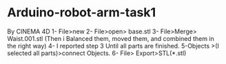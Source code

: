 # Arduino-robot-arm-task1
By CINEMA 4D 
1- File>new
2- File>open> base.stl
3- File>Merge> Waist.001.stl
(Then i Balanced them, moved them, and combined them in the right way)
4- I reported step 3 Until all parts are finished.
5-Objects >(I selected all parts)>connect Objects.
6- File> Export>STL(*.stl)
